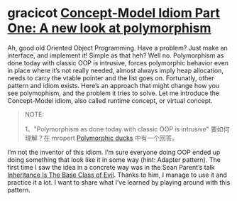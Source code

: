 # gracicot [Concept-Model Idiom Part One: A new look at polymorphism](https://gracicot.github.io/conceptmodel/2017/09/13/concept-model-part1.html)

Ah, good old Oriented Object Programming. Have a problem? Just make an interface, and implement it! Simple as that heh? Well no. Polymorphism as done today with classic OOP is intrusive, forces polymorphic behavior even in place where it’s not really needed, almost always imply heap allocation, needs to carry the vtable pointer and the list goes on. Fortunatly, other pattern and idiom exists. Here’s an approach that might change how you see polymophism, and the problem it tries to solve. Let me introduce the Concept-Model idiom, also called runtime concept, or virtual concept.

> NOTE: 
>
> 1、"Polymorphism as done today with classic OOP is intrusive" 要如何理解？在 mropert [Polymorphic ducks](https://mropert.github.io/2017/11/30/polymorphic_ducks/) 中有一个回答。

I’m not the inventor of this idiom. I’m sure everyone doing OOP ended up doing something that look like it in some way (hint: Adapter pattern). The first time I saw the idea in a concrete way was in the Sean Parent’s talk [Inheritance Is The Base Class of Evil](https://channel9.msdn.com/Events/GoingNative/2013/Inheritance-Is-The-Base-Class-of-Evil). Thanks to him, I manage to use it and practice it a lot. I want to share what I’ve learned by playing around with this pattern.